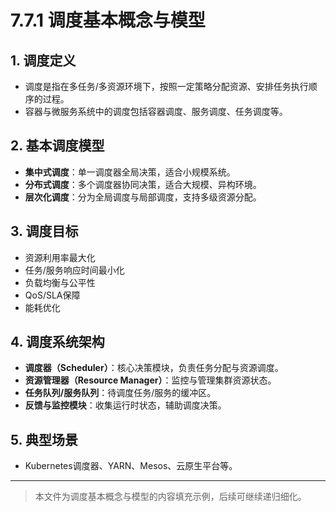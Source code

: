 # 7.7.1 调度基本概念与模型

## 1. 调度定义

- 调度是指在多任务/多资源环境下，按照一定策略分配资源、安排任务执行顺序的过程。
- 容器与微服务系统中的调度包括容器调度、服务调度、任务调度等。

## 2. 基本调度模型

- **集中式调度**：单一调度器全局决策，适合小规模系统。
- **分布式调度**：多个调度器协同决策，适合大规模、异构环境。
- **层次化调度**：分为全局调度与局部调度，支持多级资源分配。

## 3. 调度目标

- 资源利用率最大化
- 任务/服务响应时间最小化
- 负载均衡与公平性
- QoS/SLA保障
- 能耗优化

## 4. 调度系统架构

- **调度器（Scheduler）**：核心决策模块，负责任务分配与资源调度。
- **资源管理器（Resource Manager）**：监控与管理集群资源状态。
- **任务队列/服务队列**：待调度任务/服务的缓冲区。
- **反馈与监控模块**：收集运行时状态，辅助调度决策。

## 5. 典型场景

- Kubernetes调度器、YARN、Mesos、云原生平台等。

---
> 本文件为调度基本概念与模型的内容填充示例，后续可继续递归细化。
